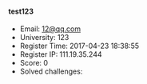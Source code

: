 #### test123  

* Email: 12@qq.com  
* University: 123  
* Register Time: 2017-04-23 18:38:55  
* Register IP: 111.19.35.244  
* Score: 0  
* Solved challenges: 
